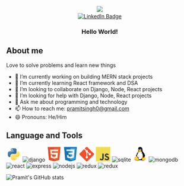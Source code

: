 <div id="header" align="center">
  <img src="https://media.giphy.com/media/M9gbBd9nbDrOTu1Mqx/giphy.gif" width="100">
  
  <div id="badges">
    <a href="https://www.linkedin.com/in/pramit-singh-b366a9213/">
      <img src="https://img.shields.io/badge/LinkedIn-blue?logo=linkedin&logoColor=white&style=for-the-badge" alt="LinkedIn Badge"/>
    </a>
  </div>
  
  ### Hello World! 
</div>

## About me
Love to solve problems and learn new things

- 🔭 I’m currently working on building MERN stack projects
- 🌱 I’m currently learning React framework and DSA
- 👯 I’m looking to collaborate on Django, Node, React projects
- 🤔 I’m looking for help with Django, Node, React projects
- 💬 Ask me about programming and technology
- 📫 How to reach me: pramitsingh0@gmail.com
- 😄 Pronouns: He/Him


## Language and Tools

<div>
  <img src="https://github.com/devicons/devicon/blob/master/icons/python/python-original.svg" alt="python" width=40 height=40 title="python" />
  <img src="https://cdn.jsdelivr.net/gh/devicons/devicon/icons/django/django-plain-wordmark.svg" alt="django" width=40 height=40 title="django" />
  <img src="https://github.com/devicons/devicon/blob/master/icons/html5/html5-original.svg" alt="html" width=40 height=40 title="html" />
  <img src="https://github.com/devicons/devicon/blob/master/icons/css3/css3-original.svg" alt="css" width=40 height=40 title="css" />
  <img src="https://github.com/devicons/devicon/blob/master/icons/git/git-original.svg" alt="git" width=40 height=40 title="git" />
  <img src="https://github.com/devicons/devicon/blob/master/icons/javascript/javascript-original.svg" alt="javascript" width=40 height=40 title="javascript" />
  <img src="https://www.vectorlogo.zone/logos/sqlite/sqlite-icon.svg" alt="sqlite" width=40 height=40 title="sqlite" />
  <img src="https://github.com/devicons/devicon/blob/master/icons/linux/linux-original.svg" alt="linux" width=40 height=40 title="linux" />
  <img src="https://cdn.jsdelivr.net/gh/devicons/devicon/icons/mongodb/mongodb-original-wordmark.svg" alt="mongodb" width=40 height=40 title="mongodb"/>
  <img src="https://cdn.jsdelivr.net/gh/devicons/devicon/icons/react/react-original.svg" alt="react" width=40 height=40 title="react" />
  <img src="https://cdn.jsdelivr.net/gh/devicons/devicon/icons/express/express-original.svg" alt="express" width=40 height=40 title="express"/>
  <img src="https://cdn.jsdelivr.net/gh/devicons/devicon/icons/nodejs/nodejs-original-wordmark.svg" alt="nodejs" width=40 height=40 title="node"/>
  <img src="https://cdn.jsdelivr.net/gh/devicons/devicon/icons/redux/redux-original.svg" width=40 height=40 alt="redux"/>
  <img src="https://cdn.jsdelivr.net/gh/devicons/devicon/icons/materialui/materialui-original.svg" width=40 height=40 alt="redux"/>
</div>


![Pramit's GitHub stats](https://github-readme-stats.vercel.app/api?username=pramitsingh0&show_icons=true&theme=radical&count_private=true)
<!--
**pramitsingh0/pramitsingh0** is a ✨ _special_ ✨ repository because its `README.md` (this file) appears on your GitHub profile.

Here are some ideas to get you started:

- 🔭 I’m currently working on ...
- 🌱 I’m currently learning ...
- 👯 I’m looking to collaborate on ...
- 🤔 I’m looking for help with ...
- 💬 Ask me about ...
- 📫 How to reach me: ...
- 😄 Pronouns: ...
- ⚡ Fun fact: ...
-->

